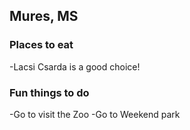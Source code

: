 ## Mures, MS
### Places to eat
-Lacsi Csarda is a good choice!
### Fun things to do
-Go to visit the Zoo
-Go to Weekend park
